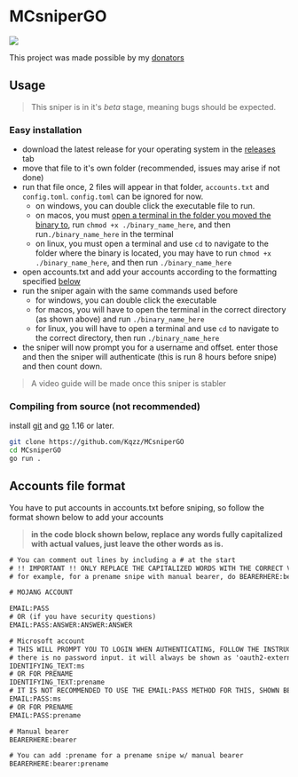 # MCsniperGO
<a href="https://mcsniperpy.com/discord"><img src="https://invidget.switchblade.xyz/yp69ZqtxNk"/><a/>

This project was made possible by my [donators](https://kqzz.me/donators)

## Usage

> This sniper is in it's *beta* stage, meaning bugs should be expected.

### Easy installation

- download the latest release for your operating system in the [releases](https://github.com/Kqzz/MCsniperGO/releases/) tab
- move that file to it's own folder (recommended, issues may arise if not done)
- run that file once, 2 files will appear in that folder, `accounts.txt` and `config.toml`. `config.toml` can be ignored for now.
  - on windows, you can double click the executable file to run.
  - on macos, you must [open a terminal in the folder you moved the binary to](https://www.stugon.com/open-terminal-in-current-folder-location-mac/), run `chmod +x ./binary_name_here`, and then run`./binary_name_here` in the terminal
  - on linux, you must open a terminal and use `cd` to navigate to the folder where the binary is located, you may have to run `chmod +x ./binary_name_here`, and then run `./binary_name_here`
- open accounts.txt and add your accounts according to the formatting specified [below](https://github.com/Kqzz/MCsniperGO#accounts-file-format)
- run the sniper again with the same commands used before
  - for windows, you can double click the executable
  - for macos, you will have to open the terminal in the correct directory (as shown above) and run `./binary_name_here`
  - for linux, you will have to open a terminal and use `cd` to navigate to the correct directory, then run `./binary_name_here`
- the sniper will now prompt you for a username and offset. enter those and then the sniper will authenticate (this is run 8 hours before snipe) and then count down.

> A video guide will be made once this sniper is stabler

### Compiling from source (not recommended)

install [git](https://git-scm.com/) and [go](https://golang.org/dl/) 1.16 or later.
```sh
git clone https://github.com/Kqzz/MCsniperGO
cd MCsniperGO
go run .

```

## Accounts file format

You have to put accounts in accounts.txt before sniping, so follow the format shown below to add your accounts

> **in the code block shown below, replace any words fully capitalized with actual values, just leave the other words as is.**

```txt
# You can comment out lines by including a # at the start
# !! IMPORTANT !! ONLY REPLACE THE CAPITALIZED WORDS WITH THE CORRECT VALUE, EVERYTHING ELSE IS A "FLAG" FOR THE SNIPER TO KNOW WHAT TO DO WITH THE ACCOUNT.
# for example, for a prename snipe with manual bearer, do BEARERHERE:bearer:prename and DO NOT REPLACE "bearer" or "prename" with anything.

# MOJANG ACCOUNT

EMAIL:PASS
# OR (if you have security questions)
EMAIL:PASS:ANSWER:ANSWER:ANSWER

# Microsoft account
# THIS WILL PROMPT YOU TO LOGIN WHEN AUTHENTICATING, FOLLOW THE INSTRUCTIONS DISPLAYED WHEN YOU ARE PROMPTED.
# there is no password input. it will always be shown as 'oauth2-external' when printing a password.
IDENTIFYING_TEXT:ms
# OR FOR PRENAME
IDENTIFYING_TEXT:prename
# IT IS NOT RECOMMENDED TO USE THE EMAIL:PASS METHOD FOR THIS, SHOWN BELOW.
EMAIL:PASS:ms
# OR FOR PRENAME
EMAIL:PASS:prename

# Manual bearer
BEARERHERE:bearer

# You can add :prename for a prename snipe w/ manual bearer
BEARERHERE:bearer:prename
```

